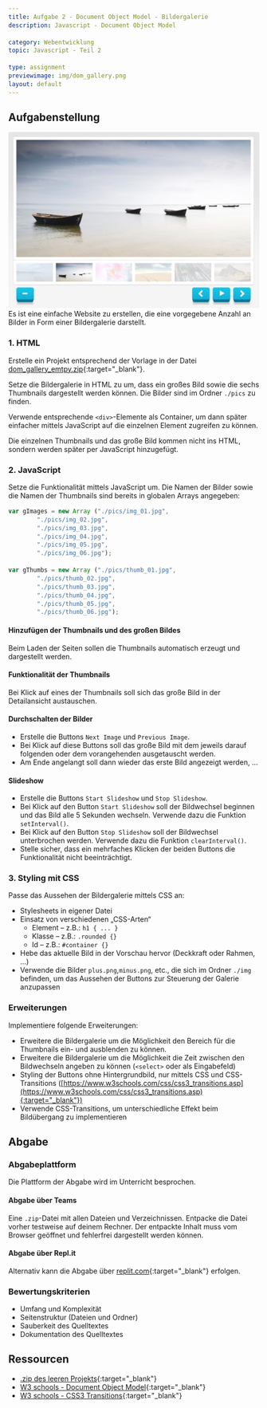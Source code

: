 ```yaml
---
title: Aufgabe 2 - Document Object Model - Bildergalerie
description: Javascript - Document Object Model

category: Webentwicklung
topic: Javascript - Teil 2

type: assignment
previewimage: img/dom_gallery.png
layout: default
---
```


## Aufgabenstellung

![Bildergalerie](img/dom_gallery.png)
Es ist eine einfache Website zu erstellen, die eine vorgegebene Anzahl an Bilder in Form einer Bildergalerie darstellt.

### 1. HTML

Erstelle ein Projekt entsprechend der Vorlage in der Datei [dom_gallery_emtpy.zip](./assets/dom_gallery_empty.zip){:target="_blank"}.

Setze die Bildergalerie in HTML zu um, dass ein großes Bild sowie die sechs Thumbnails dargestellt werden können. Die Bilder sind im Ordner `./pics` zu finden. 

Verwende entsprechende `<div>`-Elemente als Container, um dann später einfacher mittels JavaScript auf die einzelnen Element zugreifen zu können.

Die einzelnen Thumbnails und das große Bild kommen nicht ins HTML, sondern werden später per JavaScript hinzugefügt.

### 2. JavaScript

Setze die Funktionalität mittels JavaScript um. Die Namen der Bilder sowie die Namen der Thumbnails sind bereits in globalen Arrays angegeben:
```javascript
var gImages = new Array ("./pics/img_01.jpg", 
		"./pics/img_02.jpg", 
		"./pics/img_03.jpg", 
		"./pics/img_04.jpg", 
		"./pics/img_05.jpg", 
		"./pics/img_06.jpg");

var gThumbs = new Array ("./pics/thumb_01.jpg", 
		"./pics/thumb_02.jpg", 
		"./pics/thumb_03.jpg", 
		"./pics/thumb_04.jpg", 
		"./pics/thumb_05.jpg", 
		"./pics/thumb_06.jpg");
```

#### Hinzufügen der Thumbnails und des großen Bildes
Beim Laden der Seiten sollen die Thumbnails automatisch erzeugt und dargestellt werden.

#### Funktionalität der Thumbnails 
Bei Klick auf eines der Thumbnails soll sich das große Bild in der Detailansicht austauschen.

#### Durchschalten der Bilder
* Erstelle die Buttons `Next Image` und `Previous Image`.
* Bei Klick auf diese Buttons soll das große Bild mit dem jeweils darauf folgenden oder dem vorangehenden ausgetauscht werden.
* Am Ende angelangt soll dann wieder das erste Bild angezeigt werden, ...

#### Slideshow
* Erstelle die Buttons `Start Slideshow` und `Stop Slideshow`.
* Bei Klick auf den Button `Start Slideshow` soll der Bildwechsel beginnen und das Bild alle 5 Sekunden wechseln. Verwende dazu die Funktion `setInterval()`.
* Bei Klick auf den Button `Stop Slideshow` soll der Bildwechsel unterbrochen werden. Verwende dazu die Funktion `clearInterval()`.
* Stelle sicher, dass ein mehrfaches Klicken der beiden Buttons die Funktionalität nicht beeinträchtigt.


### 3. Styling mit CSS
Passe das Aussehen der Bildergalerie mittels CSS an:
* Stylesheets in eigener Datei
* Einsatz von verschiedenen „CSS-Arten“
	 * Element – z.B.: `h1 { ... }`
	 * Klasse – z.B.: `.rounded {}`
	 * Id – z.B.: `#container {}`
* Hebe das aktuelle Bild in der Vorschau hervor (Deckkraft oder Rahmen, ...)	
* Verwende die Bilder `plus.png`,`minus.png`, etc.,  die sich im Ordner `./img` befinden, um das Aussehen der Buttons zur Steuerung der Galerie anzupassen

### Erweiterungen

Implementiere folgende Erweiterungen:
* Erweitere die Bildergalerie um die Möglichkeit den Bereich für die Thumbnails ein- und ausblenden zu können.
* Erweitere die Bildergalerie um die Möglichkeit die Zeit zwischen den Bildwechseln angeben zu können (`<select>` oder als Eingabefeld) 
* Styling der Buttons ohne Hintergrundbild, nur mittels CSS und CSS-Transitions ([https://www.w3schools.com/css/css3_transitions.asp](https://www.w3schools.com/css/css3_transitions.asp){:target="_blank"})
* Verwende CSS-Transitions, um unterschiedliche Effekt beim Bildübergang zu implementieren


## Abgabe

### Abgabeplattform
Die Plattform der Abgabe wird im Unterricht besprochen.

#### Abgabe über Teams
Eine `.zip`-Datei mit allen Dateien und Verzeichnissen. Entpacke die Datei vorher testweise auf deinem Rechner. Der entpackte Inhalt muss vom Browser geöffnet und fehlerfrei dargestellt werden können.

#### Abgabe über Repl.it
Alternativ kann die Abgabe über [replit.com](https://replit.com){:target="_blank"} erfolgen.

### Bewertungskriterien
* Umfang und Komplexität
* Seitenstruktur (Dateien und Ordner)
* Sauberkeit des Quelltextes
* Dokumentation des Quelltextes


## Ressourcen

* [.zip des leeren Projekts](./assets/dom_gallery_empty.zip){:target="_blank"}
* [W3 schools - Document Object Model](https://www.w3schools.com/js/js_htmldom.asp){:target="_blank"}
* [W3 schools - CSS3 Transitions](https://www.w3schools.com/css/css3_transitions.asp){:target="_blank"}